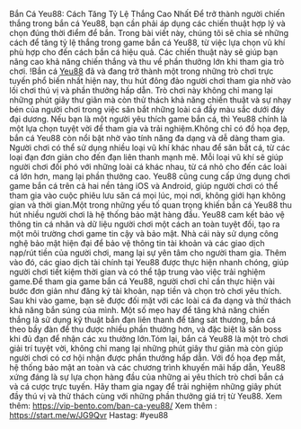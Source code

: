 Bắn Cá Yeu88: Cách Tăng Tỷ Lệ Thắng Cao Nhất
Để trở thành người chiến thắng trong bắn cá Yeu88, bạn cần phải áp dụng các chiến thuật hợp lý và chọn đúng thời điểm để bắn. Trong bài viết này, chúng tôi sẽ chia sẻ những cách để tăng tỷ lệ thắng trong game bắn cá Yeu88, từ việc lựa chọn vũ khí phù hợp cho đến cách bắn cá hiệu quả. Các chiến thuật này sẽ giúp bạn nâng cao khả năng chiến thắng và thu về phần thưởng lớn khi tham gia trò chơi.
!Bắn cá [Yeu88](https://vip-bento.com/) đã và đang trở thành một trong những trò chơi trực tuyến phổ biến nhất hiện nay, thu hút đông đảo người chơi tham gia nhờ vào lối chơi thú vị và phần thưởng hấp dẫn. Trò chơi này không chỉ mang lại những phút giây thư giãn mà còn thử thách khả năng chiến thuật và sự nhạy bén của người chơi trong việc săn bắt những loài cá đầy màu sắc dưới đáy đại dương. Nếu bạn là một người yêu thích game bắn cá, thì Yeu88 chính là một lựa chọn tuyệt vời để tham gia và trải nghiệm.Không chỉ có đồ họa đẹp, bắn cá Yeu88 còn nổi bật nhờ vào tính năng đa dạng và dễ dàng tham gia. Người chơi có thể sử dụng nhiều loại vũ khí khác nhau để săn bắt cá, từ các loại đạn đơn giản cho đến đạn liên thanh mạnh mẽ. Mỗi loại vũ khí sẽ giúp người chơi đối phó với những loài cá khác nhau, từ cá nhỏ cho đến các loài cá lớn hơn, mang lại phần thưởng cao. Yeu88 cũng cung cấp ứng dụng chơi game bắn cá trên cả hai nền tảng iOS và Android, giúp người chơi có thể tham gia vào cuộc phiêu lưu săn cá mọi lúc, mọi nơi, không giới hạn không gian và thời gian.Một trong những yếu tố quan trọng khiến bắn cá Yeu88 thu hút nhiều người chơi là hệ thống bảo mật hàng đầu. Yeu88 cam kết bảo vệ thông tin cá nhân và dữ liệu người chơi một cách an toàn tuyệt đối, tạo ra một môi trường chơi game tin cậy và bảo mật. Nhà cái này sử dụng công nghệ bảo mật hiện đại để bảo vệ thông tin tài khoản và các giao dịch nạp/rút tiền của người chơi, mang lại sự yên tâm cho người tham gia. Thêm vào đó, các giao dịch tài chính tại Yeu88 được thực hiện nhanh chóng, giúp người chơi tiết kiệm thời gian và có thể tập trung vào việc trải nghiệm game.Để tham gia game bắn cá Yeu88, người chơi chỉ cần thực hiện vài bước đơn giản như đăng ký tài khoản, nạp tiền và chọn trò chơi yêu thích. Sau khi vào game, bạn sẽ được đối mặt với các loài cá đa dạng và thử thách khả năng bắn súng của mình. Một số mẹo hay để tăng khả năng chiến thắng là sử dụng kỹ thuật bắn đạn liên thanh để tăng sát thương, bắn cá theo bầy đàn để thu được nhiều phần thưởng hơn, và đặc biệt là săn boss khi đủ đạn để nhận các xu thưởng lớn.Tóm lại, bắn cá Yeu88 là một trò chơi giải trí tuyệt vời, không chỉ mang lại những phút giây thư giãn mà còn giúp người chơi có cơ hội nhận được phần thưởng hấp dẫn. Với đồ họa đẹp mắt, hệ thống bảo mật an toàn và các chương trình khuyến mãi hấp dẫn, Yeu88 xứng đáng là sự lựa chọn hàng đầu của những ai yêu thích trò chơi bắn cá và cá cược trực tuyến. Hãy tham gia ngay để trải nghiệm những giây phút đầy thú vị và thử thách cùng với những phần thưởng giá trị từ Yeu88.
Xem thêm: https://vip-bento.com/ban-ca-yeu88/
Xem thêm :  https://start.me/w/JG9Qvr
Hastag: #yeu88



